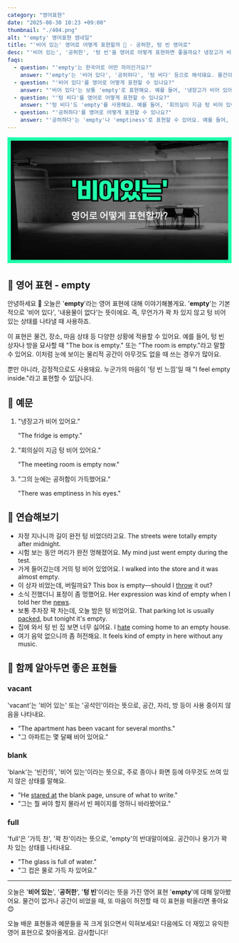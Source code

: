 ```yaml
---
category: "영어표현"
date: "2025-08-30 10:23 +09:00"
thumbnail: "./404.png"
alt: "'empty' 영어표현 썸네일"
title: "'비어 있는' 영어로 어떻게 표현할까 🫥 - 공허한, 텅 빈 영어로"
desc: "'비어 있는', '공허한', '텅 빈'을 영어로 어떻게 표현하면 좋을까요? 냉장고가 비어 있어요, 회의실이 텅 비어 있어요, 그의 눈에는 공허함이 가득했어요 등을 영어로 표현하는 법을 배워봅시다. 다양한 예문을 통해서 연습하고 본인의 표현으로 만들어 보세요."
faqs:
  - question: "'empty'는 한국어로 어떤 의미인가요?"
    answer: "'empty'는 '비어 있다', '공허하다', '텅 비다' 등으로 해석돼요. 물건이나 공간이 아무것도 없는 상태를 나타내거나 마음이 허전한 느낌을 표현할 때 사용해요."
  - question: "'비어 있다'를 영어로 어떻게 표현할 수 있나요?"
    answer: "'비어 있다'는 보통 'empty'로 표현해요. 예를 들어, '냉장고가 비어 있어요'는 'The fridge is empty.'라고 말해요."
  - question: "'텅 비다'를 영어로 어떻게 표현할 수 있나요?"
    answer: "'텅 비다'도 'empty'를 사용해요. 예를 들어, '회의실이 지금 텅 비어 있어요'는 'The meeting room is empty now.'라고 해요."
  - question: "'공허하다'를 영어로 어떻게 표현할 수 있나요?"
    answer: "'공허하다'는 'empty'나 'emptiness'로 표현할 수 있어요. 예를 들어, '그의 눈에는 공허함이 가득했어요'는 'There was emptiness in his eyes.'라고 말해요."
---
```


!['empty' 영어표현](./404.png)

## 🌟 영어 표현 - empty

안녕하세요 👋 오늘은 '**empty**'라는 영어 표현에 대해 이야기해볼게요. '**empty**'는 기본적으로 '비어 있다', '내용물이 없다'는 뜻이에요. 즉, 무언가가 꽉 차 있지 않고 텅 비어 있는 상태를 나타낼 때 사용하죠.

이 표현은 물건, 장소, 마음 상태 등 다양한 상황에 적용할 수 있어요. 예를 들어, 텅 빈 상자나 방을 묘사할 때 "The box is empty." 또는 "The room is empty."라고 말할 수 있어요. 이처럼 눈에 보이는 물리적 공간이 아무것도 없을 때 쓰는 경우가 많아요.

뿐만 아니라, 감정적으로도 사용돼요. 누군가의 마음이 '텅 빈 느낌'일 때 "I feel empty inside."라고 표현할 수 있답니다.

## 📖 예문

1. "냉장고가 비어 있어요."

   "The fridge is empty."

2. "회의실이 지금 텅 비어 있어요."

   "The meeting room is empty now."

3. "그의 눈에는 공허함이 가득했어요."

   "There was emptiness in his eyes."

## 💬 연습해보기

<ul data-interactive-list>

  <li data-interactive-item>
    <span data-toggler>자정 지나니까 길이 완전 텅 비었더라고요.</span>
    <span data-answer>The streets were totally empty after midnight.</span>
  </li>

  <li data-interactive-item>
    <span data-toggler>시험 보는 동안 머리가 완전 멍해졌어요.</span>
    <span data-answer>My mind just went empty during the test.</span>
  </li>

  <li data-interactive-item>
    <span data-toggler>가게 들어갔는데 거의 텅 비어 있었어요.</span>
    <span data-answer>I walked into the store and it was almost empty.</span>
  </li>

  <li data-interactive-item>
    <span data-toggler>이 상자 비었는데, 버릴까요?</span>
    <span data-answer>This box is empty—should I <a href="/blog/in-english/458.throw/">throw</a> it out?</span>
  </li>

  <li data-interactive-item>
    <span data-toggler>소식 전했더니 표정이 좀 멍했어요.</span>
    <span data-answer>Her expression was kind of empty when I told her the <a href="/blog/in-english/536.news/">news</a>.</span>
  </li>

  <li data-interactive-item>
    <span data-toggler>보통 주차장 꽉 차는데, 오늘 밤은 텅 비었어요.</span>
    <span data-answer>That parking lot is usually <a href="/blog/in-english/301.pack/">packed</a>, but tonight it's empty.</span>
  </li>

  <li data-interactive-item>
    <span data-toggler>집에 와서 텅 빈 집 보면 너무 싫어요.</span>
    <span data-answer>I <a href="/blog/in-english/392.hate/">hate</a> coming home to an empty house.</span>
  </li>

  <li data-interactive-item>
    <span data-toggler>여기 음악 없으니까 좀 허전해요.</span>
    <span data-answer>It feels kind of empty in here without any music.</span>
  </li>

</ul>

## 🤝 함께 알아두면 좋은 표현들

### vacant

'vacant'는 '비어 있는' 또는 '공석인'이라는 뜻으로, 공간, 자리, 방 등이 사용 중이지 않음을 나타내요.

- "The apartment has been vacant for several months."
- "그 아파트는 몇 달째 비어 있어요."

### blank

'blank'는 '빈칸의', '비어 있는'이라는 뜻으로, 주로 종이나 화면 등에 아무것도 쓰여 있지 않은 상태를 말해요.

- "He [stared at](/blog/in-english/087.stare-at/) the blank page, unsure of what to write."
- "그는 뭘 써야 할지 몰라서 빈 페이지를 멍하니 바라봤어요."

### full

'full'은 '가득 찬', '꽉 찬'이라는 뜻으로, 'empty'의 반대말이에요. 공간이나 용기가 꽉 차 있는 상태를 나타내요.

- "The glass is full of water."
- "그 컵은 물로 가득 차 있어요."

---

오늘은 '**비어 있는**', '**공허한**', '**텅 빈**'이라는 뜻을 가진 영어 표현 '**empty**'에 대해 알아봤어요. 물건이 없거나 공간이 비었을 때, 또 마음이 허전할 때 이 표현을 떠올리면 좋아요 😊

오늘 배운 표현들과 예문들을 꼭 크게 읽으면서 익혀보세요! 다음에도 더 재밌고 유익한 영어 표현으로 찾아올게요. 감사합니다!
